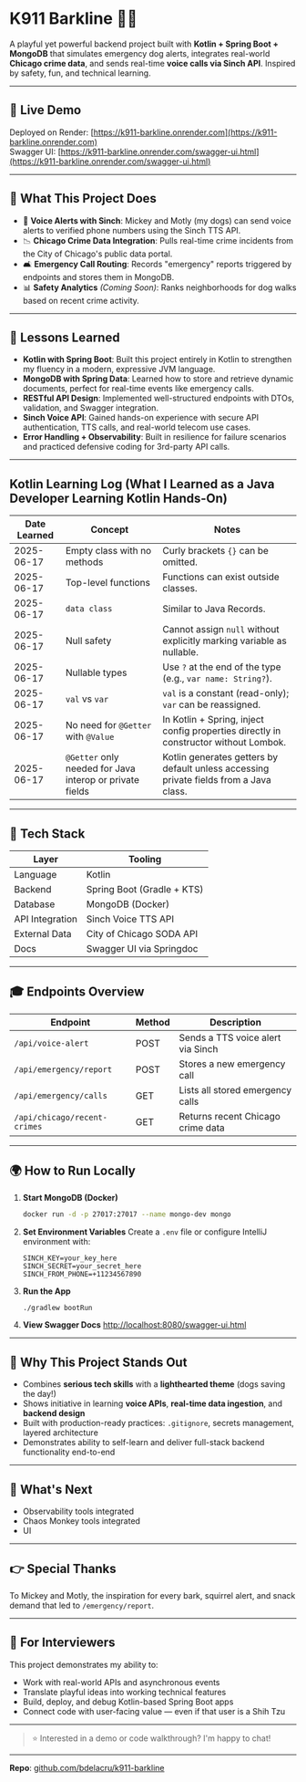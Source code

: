 # K911 Barkline 🐶🚨

A playful yet powerful backend project built with **Kotlin + Spring Boot + MongoDB** that simulates emergency dog
alerts, integrates real-world **Chicago crime data**, and sends real-time **voice calls via Sinch API**. Inspired by
safety, fun, and technical learning.

---

## 🚀 Live Demo

Deployed on Render: [https://k911-barkline.onrender.com](https://k911-barkline.onrender.com)  
Swagger UI: [https://k911-barkline.onrender.com/swagger-ui.html](https://k911-barkline.onrender.com/swagger-ui.html)

---

## 🌟 What This Project Does

* 📢 **Voice Alerts with Sinch**: Mickey and Motly (my dogs) can send voice alerts to verified phone numbers using the
  Sinch TTS API.
* 📉 **Chicago Crime Data Integration**: Pulls real-time crime incidents from the City of Chicago's public data portal.
* 🛋️ **Emergency Call Routing**: Records "emergency" reports triggered by endpoints and stores them in MongoDB.
* 📊 **Safety Analytics** *(Coming Soon)*: Ranks neighborhoods for dog walks based on recent crime activity.

---

## 🧳 Lessons Learned

* **Kotlin with Spring Boot**: Built this project entirely in Kotlin to strengthen my fluency in a modern, expressive
  JVM language.
* **MongoDB with Spring Data**: Learned how to store and retrieve dynamic documents, perfect for real-time events like
  emergency calls.
* **RESTful API Design**: Implemented well-structured endpoints with DTOs, validation, and Swagger integration.
* **Sinch Voice API**: Gained hands-on experience with secure API authentication, TTS calls, and real-world telecom use
  cases.
* **Error Handling + Observability**: Built in resilience for failure scenarios and practiced defensive coding for
  3rd-party API calls.

---

## Kotlin Learning Log (What I Learned as a Java Developer Learning Kotlin Hands-On)

| Date Learned | Concept                                                  | Notes                                                                                  |
|--------------|----------------------------------------------------------|----------------------------------------------------------------------------------------|
| 2025-06-17   | Empty class with no methods                              | Curly brackets `{}` can be omitted.                                                    |
| 2025-06-17   | Top-level functions                                      | Functions can exist outside classes.                                                   |
| 2025-06-17   | `data class`                                             | Similar to Java Records.                                                               |
| 2025-06-17   | Null safety                                              | Cannot assign `null` without explicitly marking variable as nullable.                  |
| 2025-06-17   | Nullable types                                           | Use `?` at the end of the type (e.g., `var name: String?`).                            |
| 2025-06-17   | `val` vs `var`                                           | `val` is a constant (read-only); `var` can be reassigned.                              |
| 2025-06-17   | No need for `@Getter` with `@Value`                      | In Kotlin + Spring, inject config properties directly in constructor without Lombok.   |
| 2025-06-17   | `@Getter` only needed for Java interop or private fields | Kotlin generates getters by default unless accessing private fields from a Java class. |

---

## 🔧 Tech Stack

| Layer           | Tooling                    |
|-----------------|----------------------------|
| Language        | Kotlin                     |
| Backend         | Spring Boot (Gradle + KTS) |
| Database        | MongoDB (Docker)           |
| API Integration | Sinch Voice TTS API        |
| External Data   | City of Chicago SODA API   |
| Docs            | Swagger UI via Springdoc   |

---

## 🎓 Endpoints Overview

| Endpoint                     | Method | Description                       |
|------------------------------|--------|-----------------------------------|
| `/api/voice-alert`           | POST   | Sends a TTS voice alert via Sinch |
| `/api/emergency/report`      | POST   | Stores a new emergency call       |
| `/api/emergency/calls`       | GET    | Lists all stored emergency calls  |
| `/api/chicago/recent-crimes` | GET    | Returns recent Chicago crime data |

---

## 🌍 How to Run Locally

1. **Start MongoDB (Docker)**

   ```bash
   docker run -d -p 27017:27017 --name mongo-dev mongo
   ```

2. **Set Environment Variables** Create a `.env` file or configure IntelliJ environment with:

   ```env
   SINCH_KEY=your_key_here
   SINCH_SECRET=your_secret_here
   SINCH_FROM_PHONE=+11234567890
   ```

3. **Run the App**

   ```bash
   ./gradlew bootRun
   ```

4. **View Swagger Docs**
   [http://localhost:8080/swagger-ui.html](http://localhost:8080/swagger-ui.html)

---

## 💬 Why This Project Stands Out

* Combines **serious tech skills** with a **lighthearted theme** (dogs saving the day!)
* Shows initiative in learning **voice APIs**, **real-time data ingestion**, and **backend design**
* Built with production-ready practices: `.gitignore`, secrets management, layered architecture
* Demonstrates ability to self-learn and deliver full-stack backend functionality end-to-end

---

## 🚀 What's Next

* Observability tools integrated
* Chaos Monkey tools integrated
* UI

---

## 👉 Special Thanks

To Mickey and Motly, the inspiration for every bark, squirrel alert, and snack demand that led to `/emergency/report`.

---

## 💼 For Interviewers

This project demonstrates my ability to:

* Work with real-world APIs and asynchronous events
* Translate playful ideas into working technical features
* Build, deploy, and debug Kotlin-based Spring Boot apps
* Connect code with user-facing value — even if that user is a Shih Tzu

---

> ⭐ Interested in a demo or code walkthrough? I'm happy to chat!

---

**Repo**: [github.com/bdelacru/k911-barkline](https://github.com/bdelacru/k911-barkline)
